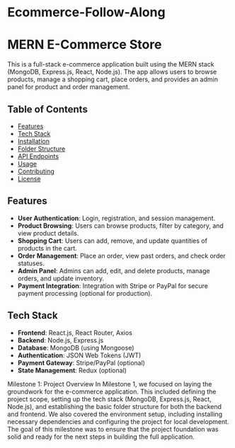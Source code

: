 # Ecommerce-Follow-Along
# MERN E-Commerce Store

This is a full-stack e-commerce application built using the MERN stack (MongoDB, Express.js, React, Node.js). The app allows users to browse products, manage a shopping cart, place orders, and provides an admin panel for product and order management.

## Table of Contents

- [Features](#features)
- [Tech Stack](#tech-stack)
- [Installation](#installation)
- [Folder Structure](#folder-structure)
- [API Endpoints](#api-endpoints)
- [Usage](#usage)
- [Contributing](#contributing)
- [License](#license)

## Features

- **User Authentication**: Login, registration, and session management.
- **Product Browsing**: Users can browse products, filter by category, and view product details.
- **Shopping Cart**: Users can add, remove, and update quantities of products in the cart.
- **Order Management**: Place an order, view past orders, and check order statuses.
- **Admin Panel**: Admins can add, edit, and delete products, manage orders, and update inventory.
- **Payment Integration**: Integration with Stripe or PayPal for secure payment processing (optional for production).

## Tech Stack

- **Frontend**: React.js, React Router, Axios
- **Backend**: Node.js, Express.js
- **Database**: MongoDB (using Mongoose)
- **Authentication**: JSON Web Tokens (JWT)
- **Payment Gateway**: Stripe/PayPal (optional)
- **State Management**: Redux (optional)


Milestone 1: Project Overview
In Milestone 1, we focused on laying the groundwork for the e-commerce application. This included defining the project scope, setting up the tech stack (MongoDB, Express.js, React, Node.js), and establishing the basic folder structure for both the backend and frontend. We also covered the environment setup, including installing necessary dependencies and configuring the project for local development. The goal of this milestone was to ensure that the project foundation was solid and ready for the next steps in building the full application.
